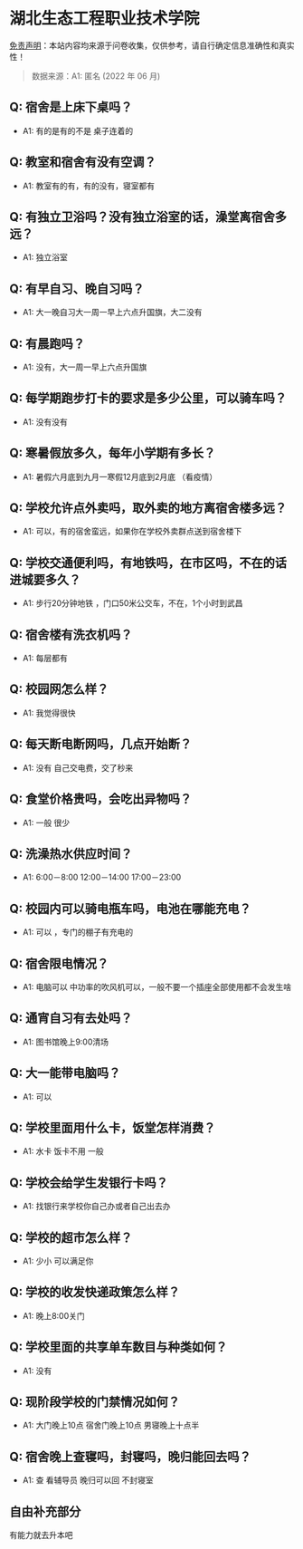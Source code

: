 # 湖北生态工程职业技术学院

[免责声明](https://colleges.chat/#_3)：本站内容均来源于问卷收集，仅供参考，请自行确定信息准确性和真实性！

> 数据来源：A1: 匿名 (2022 年 06 月)

## Q: 宿舍是上床下桌吗？

- A1: 有的是有的不是 桌子连着的

## Q: 教室和宿舍有没有空调？

- A1: 教室有的有，有的没有，寝室都有

## Q: 有独立卫浴吗？没有独立浴室的话，澡堂离宿舍多远？

- A1: 独立浴室

## Q: 有早自习、晚自习吗？

- A1: 大一晚自习大一周一早上六点升国旗，大二没有

## Q: 有晨跑吗？

- A1: 没有，大一周一早上六点升国旗

## Q: 每学期跑步打卡的要求是多少公里，可以骑车吗？

- A1: 没有没有

## Q: 寒暑假放多久，每年小学期有多长？

- A1: 暑假六月底到九月一寒假12月底到2月底 （看疫情）

## Q: 学校允许点外卖吗，取外卖的地方离宿舍楼多远？

- A1: 可以，有的宿舍蛮远，如果你在学校外卖群点送到宿舍楼下

## Q: 学校交通便利吗，有地铁吗，在市区吗，不在的话进城要多久？

- A1: 步行20分钟地铁 ，门口50米公交车，不在，1个小时到武昌

## Q: 宿舍楼有洗衣机吗？

- A1: 每层都有

## Q: 校园网怎么样？

- A1: 我觉得很快

## Q: 每天断电断网吗，几点开始断？

- A1: 没有  自己交电费，交了秒来

## Q: 食堂价格贵吗，会吃出异物吗？

- A1: 一般 很少

## Q: 洗澡热水供应时间？

- A1: 6:00－8:00  12:00－14:00 17:00－23:00

## Q: 校园内可以骑电瓶车吗，电池在哪能充电？

- A1: 可以 ，专门的棚子有充电的

## Q: 宿舍限电情况？

- A1: 电脑可以  中功率的吹风机可以，一般不要一个插座全部使用都不会发生啥

## Q: 通宵自习有去处吗？

- A1: 图书馆晚上9:00清场

## Q: 大一能带电脑吗？

- A1: 可以

## Q: 学校里面用什么卡，饭堂怎样消费？

- A1: 水卡    饭卡不用 一般

## Q: 学校会给学生发银行卡吗？

- A1: 找银行来学校你自己办或者自己出去办

## Q: 学校的超市怎么样？

- A1: 少小 可以满足你

## Q: 学校的收发快递政策怎么样？

- A1: 晚上8:00关门

## Q: 学校里面的共享单车数目与种类如何？

- A1: 没有

## Q: 现阶段学校的门禁情况如何？

- A1: 大门晚上10点 宿舍门晚上10点 男寝晚上十点半

## Q: 宿舍晚上查寝吗，封寝吗，晚归能回去吗？

- A1: 查 看辅导员  晚归可以回  不封寝室

## 自由补充部分

有能力就去升本吧